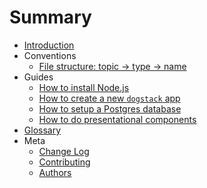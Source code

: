 # Summary

- [Introduction](readme.md)
- Conventions
  - [File structure: topic -> type -> name](conventions/file-structure.md)
- Guides
  - [How to install Node.js](guides/how-to-install-js.md)
  - [How to create a new `dogstack` app](guides/how-to-create-app.md)
  - [How to setup a Postgres database](guides/how-to-setup-sql-db.md)
  - [How to do presentational components](guides/how-to-do-presentational-components.md)
- [Glossary](glossary.md)
- Meta
  - [Change Log](changelog.md)
  - [Contributing](contributing.md)
  - [Authors](authors.md)
